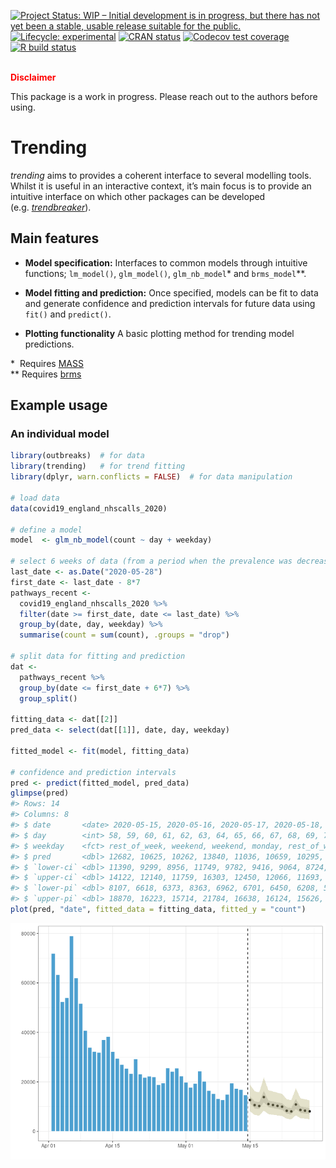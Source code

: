 
<!-- README.md is generated from README.Rmd. Please edit that file -->

<!-- badges: start -->

[![Project Status: WIP – Initial development is in progress, but there
has not yet been a stable, usable release suitable for the
public.](https://www.repostatus.org/badges/latest/wip.svg)](https://www.repostatus.org/#wip)
[![Lifecycle:
experimental](https://img.shields.io/badge/lifecycle-experimental-orange.svg)](https://www.tidyverse.org/lifecycle/#experimental)
[![CRAN
status](https://www.r-pkg.org/badges/version/trending)](https://CRAN.R-project.org/package=trending)
[![Codecov test
coverage](https://codecov.io/gh/reconhub/trending/branch/master/graph/badge.svg)](https://codecov.io/gh/reconhub/trending?branch=master)
[![R build
status](https://github.com/reconhub/trending/workflows/R-CMD-check/badge.svg)](https://github.com/reconhub/trending/actions)
<!-- badges: end -->

<br> **<span style="color: red;">Disclaimer</span>**

This package is a work in progress. Please reach out to the authors
before using.

# Trending

*trending* aims to provides a coherent interface to several modelling
tools. Whilst it is useful in an interactive context, it’s main focus is
to provide an intuitive interface on which other packages can be
developed
(e.g. [*trendbreaker*](https://github.com/reconhub/trendbreaker)).

## Main features

  - **Model specification:** Interfaces to common models through
    intuitive functions; `lm_model()`, `glm_model()`, `glm_nb_model`\*
    and `brms_model`\*\*.

  - **Model fitting and prediction:** Once specified, models can be fit
    to data and generate confidence and prediction intervals for future
    data using `fit()` and `predict()`.

  - **Plotting functionality** A basic plotting method for trending
    model predictions.

\*  Requires [MASS](https://CRAN.R-project.org/package=MASS)  
\*\* Requires [brms](https://CRAN.R-project.org/package=brms)

## Example usage

### An individual model

``` r
library(outbreaks)  # for data
library(trending)   # for trend fitting
library(dplyr, warn.conflicts = FALSE)  # for data manipulation

# load data
data(covid19_england_nhscalls_2020)

# define a model
model  <- glm_nb_model(count ~ day + weekday)

# select 6 weeks of data (from a period when the prevalence was decreasing)
last_date <- as.Date("2020-05-28")
first_date <- last_date - 8*7
pathways_recent <-
  covid19_england_nhscalls_2020 %>%
  filter(date >= first_date, date <= last_date) %>%
  group_by(date, day, weekday) %>%
  summarise(count = sum(count), .groups = "drop")

# split data for fitting and prediction
dat <-
  pathways_recent %>%
  group_by(date <= first_date + 6*7) %>%
  group_split()

fitting_data <- dat[[2]]
pred_data <- select(dat[[1]], date, day, weekday)

fitted_model <- fit(model, fitting_data)

# confidence and prediction intervals
pred <- predict(fitted_model, pred_data)
glimpse(pred)
#> Rows: 14
#> Columns: 8
#> $ date       <date> 2020-05-15, 2020-05-16, 2020-05-17, 2020-05-18, 2020-05-1…
#> $ day        <int> 58, 59, 60, 61, 62, 63, 64, 65, 66, 67, 68, 69, 70, 71
#> $ weekday    <fct> rest_of_week, weekend, weekend, monday, rest_of_week, rest…
#> $ pred       <dbl> 12682, 10625, 10262, 13840, 11036, 10659, 10295, 9943, 833…
#> $ `lower-ci` <dbl> 11390, 9299, 8956, 11749, 9782, 9416, 9064, 8724, 7138, 68…
#> $ `upper-ci` <dbl> 14122, 12140, 11759, 16303, 12450, 12066, 11693, 11333, 97…
#> $ `lower-pi` <dbl> 8107, 6618, 6373, 8363, 6962, 6701, 6450, 6208, 5079, 4889…
#> $ `upper-pi` <dbl> 18870, 16223, 15714, 21784, 16638, 16124, 15626, 15145, 12…
plot(pred, "date", fitted_data = fitting_data, fitted_y = "count")
```

<img src="man/figures/README-unnamed-chunk-1-1.png" style="display: block; margin: auto;" />
